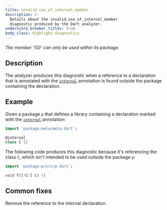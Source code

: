 ```yaml
---
title: invalid_use_of_internal_member
description: >-
  Details about the invalid_use_of_internal_member
  diagnostic produced by the Dart analyzer.
underscore_breaker_titles: true
body_class: highlight-diagnostics
---
```


_The member '{0}' can only be used within its package._

## Description

The analyzer produces this diagnostic when a reference to a declaration
that is annotated with the [`internal`][meta-internal] annotation is found
outside the package containing the declaration.

## Example

Given a package `p` that defines a library containing a declaration marked
with the [`internal`][meta-internal] annotation:

```dart
import 'package:meta/meta.dart';

@internal
class C {}
```

The following code produces this diagnostic because it's referencing the
class `C`, which isn't intended to be used outside the package `p`:

```dart
import 'package:p/src/p.dart';

void f([!C!] c) {}
```

## Common fixes

Remove the reference to the internal declaration.

[meta-internal]: https://pub.dev/documentation/meta/latest/meta/internal-constant.html
